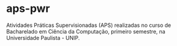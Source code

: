 # aps-pwr
Atividades Práticas Supervisionadas (APS) realizadas no curso de Bacharelado em Ciência da Computação, primeiro semestre, na Universidade Paulista - UNIP.
